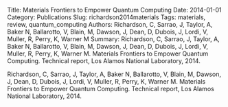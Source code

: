 Title: Materials Frontiers to Empower Quantum Computing
Date: 2014-01-01
Category: Publications
Slug: richardson2014materials
Tags: materials, review, quantum_computing
Authors: Richardson, C, Sarrao, J, Taylor, A, Baker N, Ballarotto, V, Blain, M, Dawson, J, Dean, D, Dubois, J, Lordi, V, Muller, R, Perry, K, Warner M
Summary: Richardson, C, Sarrao, J, Taylor, A, Baker N, Ballarotto, V, Blain, M, Dawson, J, Dean, D, Dubois, J, Lordi, V, Muller, R, Perry, K, Warner M. Materials Frontiers to Empower Quantum Computing. Technical report, Los Alamos National Laboratory, 2014.

Richardson, C, Sarrao, J, Taylor, A, Baker N, Ballarotto, V, Blain, M, Dawson, J, Dean, D, Dubois, J, Lordi, V, Muller, R, Perry, K, Warner M. Materials Frontiers to Empower Quantum Computing. Technical report, Los Alamos National Laboratory, 2014.


